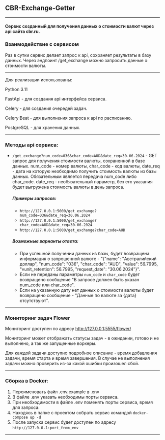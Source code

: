 ## CBR-Exchange-Getter
---

#### Сервис созданный для получения данных о стоимости валют через api сайта cbr.ru.

### Взаимодействие с сервисом

Раз в сутки сервис делает запрос к api, сохраняет результаты в базу данных. 
Через эндпоинт /get_exchange можно запросить данные о стоимости валюты. 

---
Для реализации использованы:

Python 3.11

FastApi - для создания api интерфейса сервиса.

Celery - для создания очередей задач.

Celery Beat - для выполнения запроса к api по расписанию.

PostgreSQL - для хранения данных.


---

### Методы api сервиса:

* `/get_exchange?num_code=036&char_code=AUD&date_req=30.06.2024` - GET запрос для получения стоимости валюты, 
сохраненной в базе данных. 
num_code - номер валюты, char_code - код валюты, date_req - дата на которую необходимо получить 
стоимость валюты из базы данных.
Обязательным является передача num_code либо char_code. date_req - необязательный параметр, 
без его указания будет выгружена стоимость валюты в день запроса.

    ##### Примеры запросов: 
  * `http://127.0.0.1:5000/get_exchange?num_code=036&date_req=30.06.2024`
  * `http://127.0.0.1:5000/get_exchange?char_code=AUD&date_req=30.06.2024`
  * `http://127.0.0.1:5000/get_exchange?char_code=AUD`  

  ##### Возможные варианты ответа:
  * При успешной получении данных из базы, будет возвращена информация о запрошенной валюте - "{\"name\": \"Австралийский доллар\", \"num_code\": \"036\", \"char_code\": \"AUD\", \"value\": 56.7995, \"vunit_retention\": 56.7995, \"request_date\": \"30.06.2024\"}".
  * Если не переданы параметры `num_code` и `char_code` будет возвращено сообщение "В запросе должен быть указан num_code или char_code".
  * Если на указанную дату нет данных о стоимости валюты будет возвращено сообщение - "Данные по валюте за {дата} отсутствуют".

---

### Мониторинг задач Flower

Мониторинг доступен по адресу http://127.0.0.1:5555/flower/

Мониторинг может отображать статусы задач - в ожидании, готово и не выполнено,
а так же запущенные воркеры.

Для каждой задачи доступно подробное описание - время добавления задачи, время старта и время завершения.
В случае не выполнения задачи можно проверить из-за какой ошибки произошел сбой.


---

### Сборка в Docker:

1. Переименовать файл .env.example в .env
2. В файле .env указать необходимы порты сервиса.
3. При необходимости в файле .env поменять порты сервиса, время для запроса. 
3. Находясь в папке с проектом собрать сервис командой ```docker-compose up -d```
4. После запуска сервис будет доступен по адресу `http://127.0.0.1:port_from_env`

---
